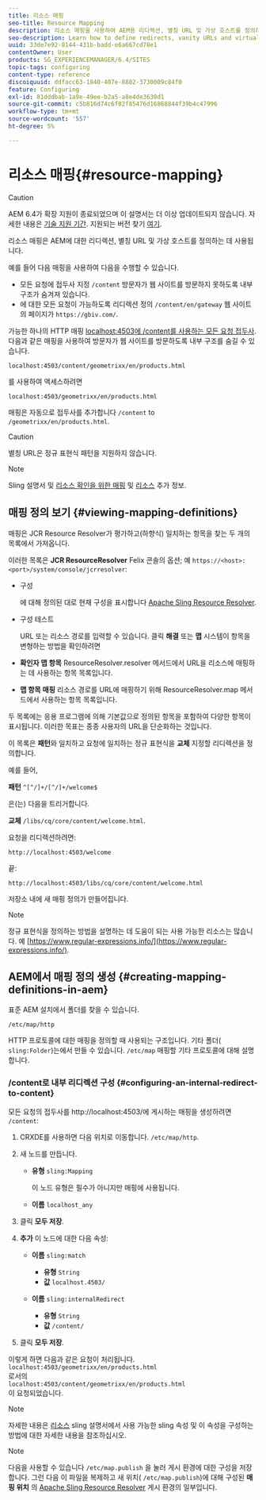 ```yaml
---
title: 리소스 매핑
seo-title: Resource Mapping
description: 리소스 매핑을 사용하여 AEM용 리디렉션, 별칭 URL 및 가상 호스트를 정의하는 방법을 알아봅니다.
seo-description: Learn how to define redirects, vanity URLs and virtual hosts for AEM by using resource mapping.
uuid: 33de7e92-8144-431b-badd-e6a667cd78e1
contentOwner: User
products: SG_EXPERIENCEMANAGER/6.4/SITES
topic-tags: configuring
content-type: reference
discoiquuid: ddfacc63-1840-407e-8802-3730009c84f0
feature: Configuring
exl-id: 81dddbab-1a9e-49ee-b2a5-a8e4de3630d1
source-git-commit: c5b816d74c6f02f85476d16868844f39b4c47996
workflow-type: tm+mt
source-wordcount: '557'
ht-degree: 5%

---
```


# 리소스 매핑{#resource-mapping}

>[!CAUTION]
>
>AEM 6.4가 확장 지원이 종료되었으며 이 설명서는 더 이상 업데이트되지 않습니다. 자세한 내용은 [기술 지원 기간](https://helpx.adobe.com/kr/support/programs/eol-matrix.html). 지원되는 버전 찾기 [여기](https://experienceleague.adobe.com/docs/).

리소스 매핑은 AEM에 대한 리디렉션, 별칭 URL 및 가상 호스트를 정의하는 데 사용됩니다.

예를 들어 다음 매핑을 사용하여 다음을 수행할 수 있습니다.

* 모든 요청에 접두사 지정 `/content` 방문자가 웹 사이트를 방문하지 못하도록 내부 구조가 숨겨져 있습니다.
* 에 대한 모든 요청이 가능하도록 리디렉션 정의 `/content/en/gateway` 웹 사이트의 페이지가 `https://gbiv.com/`.

가능한 하나의 HTTP 매핑 [localhost:4503에 /content를 사용하는 모든 요청 접두사](#configuring-an-internal-redirect-to-content). 다음과 같은 매핑을 사용하여 방문자가 웹 사이트를 방문하도록 내부 구조를 숨길 수 있습니다.

`localhost:4503/content/geometrixx/en/products.html`

를 사용하여 액세스하려면

`localhost:4503/geometrixx/en/products.html`

매핑은 자동으로 접두사를 추가합니다 `/content` to `/geometrixx/en/products.html`.

>[!CAUTION]
>
>별칭 URL은 정규 표현식 패턴을 지원하지 않습니다.

>[!NOTE]
>
>Sling 설명서 및 [리소스 확인을 위한 매핑](https://sling.apache.org/site/resources.html) 및 [리소스](https://sling.apache.org/site/mappings-for-resource-resolution.html) 추가 정보.

## 매핑 정의 보기 {#viewing-mapping-definitions}

매핑은 JCR Resource Resolver가 평가하고(하향식) 일치하는 항목을 찾는 두 개의 목록에서 가져옵니다.

이러한 목록은 **JCR ResourceResolver** Felix 콘솔의 옵션; 예 `https://<host>:<port>/system/console/jcrresolver`:

* 구성

   에 대해 정의된 대로 현재 구성을 표시합니다 [Apache Sling Resource Resolver](/help/sites-deploying/osgi-configuration-settings.md).

* 구성 테스트

   URL 또는 리소스 경로를 입력할 수 있습니다. 클릭 **해결** 또는 **맵** 시스템이 항목을 변형하는 방법을 확인하려면

* **확인자 맵 항목**
ResourceResolver.resolver 메서드에서 URL을 리소스에 매핑하는 데 사용하는 항목 목록입니다.

* **맵 항목 매핑**
리소스 경로를 URL에 매핑하기 위해 ResourceResolver.map 메서드에서 사용하는 항목 목록입니다.

두 목록에는 응용 프로그램에 의해 기본값으로 정의된 항목을 포함하여 다양한 항목이 표시됩니다. 이러한 목표는 종종 사용자의 URL을 단순화하는 것입니다.

이 목록은 **패턴**&#x200B;와 일치하고 요청에 일치하는 정규 표현식을 **교체** 지정할 리디렉션을 정의합니다.

예를 들어,

**패턴** `^[^/]+/[^/]+/welcome$`

은(는) 다음을 트리거합니다.

**교체** `/libs/cq/core/content/welcome.html`.

요청을 리디렉션하려면:

`http://localhost:4503/welcome`

끝:

`http://localhost:4503/libs/cq/core/content/welcome.html`

저장소 내에 새 매핑 정의가 만들어집니다.

>[!NOTE]
>
>정규 표현식을 정의하는 방법을 설명하는 데 도움이 되는 사용 가능한 리소스는 많습니다. 예 [https://www.regular-expressions.info/](https://www.regular-expressions.info/).

## AEM에서 매핑 정의 생성 {#creating-mapping-definitions-in-aem}

표준 AEM 설치에서 폴더를 찾을 수 있습니다.

`/etc/map/http`

HTTP 프로토콜에 대한 매핑을 정의할 때 사용되는 구조입니다. 기타 폴더( `sling:Folder`)는에서 만들 수 있습니다. `/etc/map` 매핑할 기타 프로토콜에 대해 설명합니다.

### /content로 내부 리디렉션 구성 {#configuring-an-internal-redirect-to-content}

모든 요청의 접두사를 http://localhost:4503/에 게시하는 매핑을 생성하려면 `/content`:

1. CRXDE를 사용하면 다음 위치로 이동합니다. `/etc/map/http`.

1. 새 노드를 만듭니다.

   * **유형** `sling:Mapping`

      이 노드 유형은 필수가 아니지만 매핑에 사용됩니다.

   * **이름** `localhost_any`

1. 클릭 **모두 저장**.
1. **추가** 이 노드에 대한 다음 속성:

   * **이름** `sling:match`

      * **유형** `String`
      * **값** `localhost.4503/`
   * **이름** `sling:internalRedirect`

      * **유형** `String`
      * **값** `/content/`


1. 클릭 **모두 저장**.

이렇게 하면 다음과 같은 요청이 처리됩니다.\
`localhost:4503/geometrixx/en/products.html`\
로서의\
`localhost:4503/content/geometrixx/en/products.html`\
이 요청되었습니다.

>[!NOTE]
>
>자세한 내용은 [리소스](https://sling.apache.org/site/mappings-for-resource-resolution.html) sling 설명서에서 사용 가능한 sling 속성 및 이 속성을 구성하는 방법에 대한 자세한 내용을 참조하십시오.

>[!NOTE]
>
>다음을 사용할 수 있습니다 `/etc/map.publish` 을 눌러 게시 환경에 대한 구성을 저장합니다. 그런 다음 이 파일을 복제하고 새 위치( `/etc/map.publish`)에 대해 구성된 **매핑 위치** 의 [Apache Sling Resource Resolver](/help/sites-deploying/osgi-configuration-settings.md#apacheslingresourceresolver) 게시 환경의 일부입니다.
